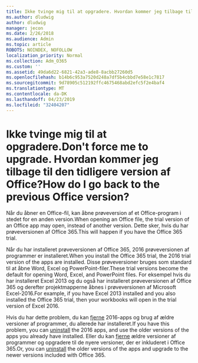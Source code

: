 ```yaml
---
title: Ikke tvinge mig til at opgradere. Hvordan kommer jeg tilbage til den tidligere version af Office?
ms.author: dludwig
author: dludwig
manager: jecon
ms.date: 2/26/2018
ms.audience: Admin
ms.topic: article
ROBOTS: NOINDEX, NOFOLLOW
localization_priority: Normal
ms.collection: Adm_O365
ms.custom: ''
ms.assetid: 49da6d22-6821-42a3-ade8-8acbb27260d5
ms.openlocfilehash: b14b6c953a7520d248a7df5b4cbbd7e58e1c7817
ms.sourcegitcommit: 9d78905c512192ffc4675468abd2efc5f2e4baf4
ms.translationtype: MT
ms.contentlocale: da-DK
ms.lasthandoff: 04/23/2019
ms.locfileid: "32404207"
---
```

# <a name="dont-force-me-to-upgrade-how-do-i-go-back-to-the-previous-office-version"></a><span data-ttu-id="63a28-103">Ikke tvinge mig til at opgradere.</span><span class="sxs-lookup"><span data-stu-id="63a28-103">Don't force me to upgrade.</span></span> <span data-ttu-id="63a28-104">Hvordan kommer jeg tilbage til den tidligere version af Office?</span><span class="sxs-lookup"><span data-stu-id="63a28-104">How do I go back to the previous Office version?</span></span>

<span data-ttu-id="63a28-105">Når du åbner en Office-fil, kan åbne prøveversion af et Office-program i stedet for en anden version.</span><span class="sxs-lookup"><span data-stu-id="63a28-105">When opening an Office file, the trial version of an Office app may open, instead of another version.</span></span> <span data-ttu-id="63a28-106">Dette sker, hvis du har prøveversionen af Office 365.</span><span class="sxs-lookup"><span data-stu-id="63a28-106">This will happen if you have the Office 365 trial.</span></span> 
  
<span data-ttu-id="63a28-107">Når du har installeret prøveversionen af Office 365, 2016 prøveversionen af programmer er installeret.</span><span class="sxs-lookup"><span data-stu-id="63a28-107">When you install the Office 365 trial, the 2016 trial version of the apps are installed.</span></span> <span data-ttu-id="63a28-108">Disse prøveversioner bruges som standard til at åbne Word, Excel og PowerPoint-filer.</span><span class="sxs-lookup"><span data-stu-id="63a28-108">These trial versions become the default for opening Word, Excel, and PowerPoint files.</span></span> <span data-ttu-id="63a28-109">For eksempel hvis du har installeret Excel 2013 og du også har installeret prøveversionen af Office 365 og derefter projektmapperne åbnes i prøveversionen af Microsoft Excel-2016.</span><span class="sxs-lookup"><span data-stu-id="63a28-109">For example, if you have Excel 2013 installed and you also installed the Office 365 trial, then your workbooks will open in the trial version of Excel 2016.</span></span> 
  
<span data-ttu-id="63a28-110">Hvis du har dette problem, du kan [fjerne](https://support.office.com/article/9dd49b83-264a-477a-8fcc-2fdf5dbf61d8.aspx) 2016-apps og brug af ældre versioner af programmer, du allerede har installeret.</span><span class="sxs-lookup"><span data-stu-id="63a28-110">If you have this problem, you can [uninstall](https://support.office.com/article/9dd49b83-264a-477a-8fcc-2fdf5dbf61d8.aspx) the 2016 apps, and use the older versions of the apps you already have installed.</span></span> <span data-ttu-id="63a28-111">Eller du kan [fjerne](https://support.office.com/article/9dd49b83-264a-477a-8fcc-2fdf5dbf61d8.aspx) ældre versioner af programmer og opgradere til de nyere versioner, der er inkluderet i Office 365.</span><span class="sxs-lookup"><span data-stu-id="63a28-111">Or, you can [uninstall](https://support.office.com/article/9dd49b83-264a-477a-8fcc-2fdf5dbf61d8.aspx) the older versions of the apps and upgrade to the newer versions included with Office 365.</span></span> 
  

